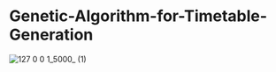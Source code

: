 # Genetic-Algorithm-for-Timetable-Generation
![127 0 0 1_5000_ (1)](https://github.com/Ali-Hasan-Khan28/Genetic-Algorithm-for-Timetable-Generation/assets/101451471/c40b0120-1a30-4641-a343-bc23ec951386)
